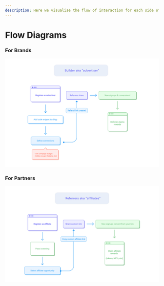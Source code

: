 ```yaml
---
description: Here we visualise the flow of interaction for each side of the Usher Network
---
```


# Flow Diagrams

### For Brands

![](../.gitbook/assets/Usher-Builder-flow-p-1600.png)

### For Partners

![](../.gitbook/assets/Usher-Affiliate-flow-p-1600.png)
